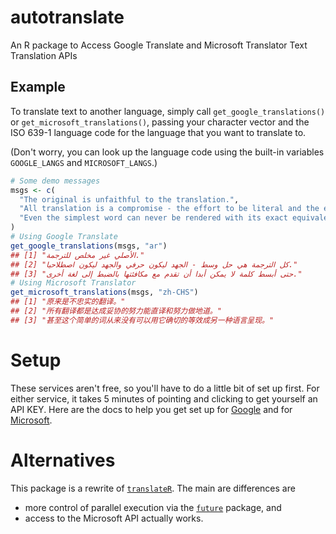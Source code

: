 # autotranslate

An R package to Access Google Translate and Microsoft Translator Text 
Translation APIs

## Example

To translate text to another language, simply call `get_google_translations()` or
`get_microsoft_translations()`, passing your character vector and
the ISO 639-1 language code for the language that you want to translate to.

(Don't worry, you can look up the language code using the built-in variables
`GOOGLE_LANGS` and `MICROSOFT_LANGS`.)

```r
# Some demo messages
msgs <- c(
  "The original is unfaithful to the translation.",
  "All translation is a compromise - the effort to be literal and the effort to be idiomatic.",
  "Even the simplest word can never be rendered with its exact equivalent into another language."
)
# Using Google Translate
get_google_translations(msgs, "ar")
## [1] "الأصلي غير مخلص للترجمة."                                           
## [2] "كل الترجمة هي حل وسط - الجهد ليكون حرفي والجهد ليكون اصطلاحيا."     
## [3] "حتى أبسط كلمة لا يمكن أبدا أن تقدم مع مكافئتها بالضبط إلى لغة أخرى."
# Using Microsoft Translator
get_microsoft_translations(msgs, "zh-CHS")
## [1] "原来是不忠实的翻译。"                                        
## [2] "所有翻译都是达成妥协的努力能直译和努力做地道。"              
## [3] "甚至这个简单的词从来没有可以用它确切的等效成另一种语言呈现。"
```

# Setup

These services aren't free, so you'll have to do a little bit of set up first.
For either service, it takes 5 minutes of pointing and clicking to get yourself
an API KEY. Here are the docs to help you get set up for [Google](https://cloud.google.com/translate/docs) and for [Microsoft](https://www.microsoft.com/en-us/translator/getstarted.aspx).

# Alternatives

This package is a rewrite of [`translateR`](https://CRAN.R-project.org/package=translateR). The main are differences are

- more control of parallel execution via the [`future`](https://CRAN.R-project.org/package=future) package, and
- access to the Microsoft API actually works.
